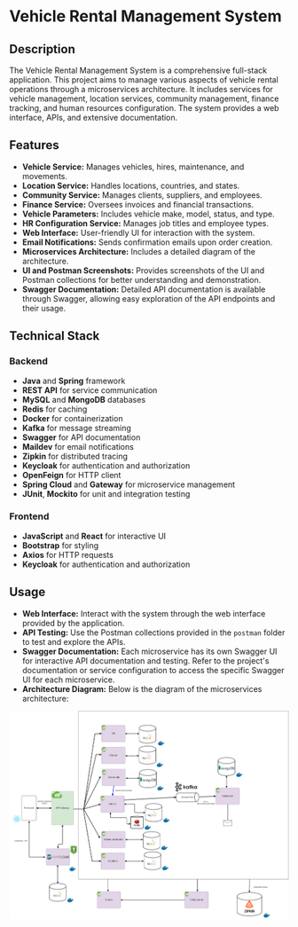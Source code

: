 # Vehicle Rental Management System

## Description
The Vehicle Rental Management System is a comprehensive full-stack application. This project aims to manage various aspects of vehicle rental operations through a microservices architecture. It includes services for vehicle management, location services, community management, finance tracking, and human resources configuration. The system provides a web interface, APIs, and extensive documentation.

## Features
- **Vehicle Service:** Manages vehicles, hires, maintenance, and movements.
- **Location Service:** Handles locations, countries, and states.
- **Community Service:** Manages clients, suppliers, and employees.
- **Finance Service:** Oversees invoices and financial transactions.
- **Vehicle Parameters:** Includes vehicle make, model, status, and type.
- **HR Configuration Service:** Manages job titles and employee types.
- **Web Interface:** User-friendly UI for interaction with the system.
- **Email Notifications:** Sends confirmation emails upon order creation.
- **Microservices Architecture:** Includes a detailed diagram of the architecture.
- **UI and Postman Screenshots:** Provides screenshots of the UI and Postman collections for better understanding and demonstration.
- **Swagger Documentation:** Detailed API documentation is available through Swagger, allowing easy exploration of the API endpoints and their usage.

## Technical Stack
### Backend
- **Java** and **Spring** framework
- **REST API** for service communication
- **MySQL** and **MongoDB** databases
- **Redis** for caching
- **Docker** for containerization
- **Kafka** for message streaming
- **Swagger** for API documentation
- **Maildev** for email notifications
- **Zipkin** for distributed tracing
- **Keycloak** for authentication and authorization
- **OpenFeign** for HTTP client
- **Spring Cloud** and **Gateway** for microservice management
- **JUnit**, **Mockito** for unit and integration testing

### Frontend
- **JavaScript** and **React** for interactive UI
- **Bootstrap** for styling
- **Axios** for HTTP requests
- **Keycloak** for authentication and authorization

## Usage
- **Web Interface:** Interact with the system through the web interface provided by the application.
- **API Testing:** Use the Postman collections provided in the `postman` folder to test and explore the APIs.
- **Swagger Documentation:** Each microservice has its own Swagger UI for interactive API documentation and testing. Refer to the project's documentation or service configuration to access the specific Swagger UI for each microservice.
- **Architecture Diagram:** Below is the diagram of the microservices architecture:

![Architecture Diagram](diagrams/diagram-png.png)
